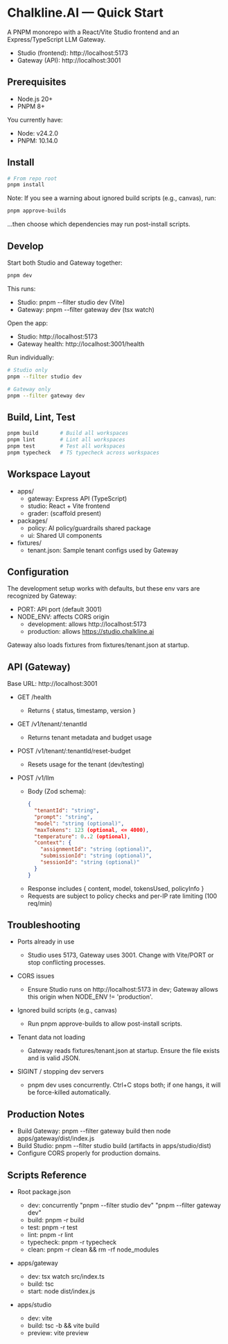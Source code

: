 # Chalkline.AI — Quick Start

A PNPM monorepo with a React/Vite Studio frontend and an Express/TypeScript LLM Gateway.

- Studio (frontend): http://localhost:5173
- Gateway (API): http://localhost:3001

## Prerequisites
- Node.js 20+
- PNPM 8+

You currently have:
- Node: v24.2.0
- PNPM: 10.14.0

## Install

```bash
# From repo root
pnpm install
```

Note: If you see a warning about ignored build scripts (e.g., canvas), run:
```bash
pnpm approve-builds
```
…then choose which dependencies may run post-install scripts.

## Develop

Start both Studio and Gateway together:
```bash
pnpm dev
```
This runs:
- Studio: pnpm --filter studio dev (Vite)
- Gateway: pnpm --filter gateway dev (tsx watch)

Open the app:
- Studio: http://localhost:5173
- Gateway health: http://localhost:3001/health

Run individually:
```bash
# Studio only
pnpm --filter studio dev

# Gateway only
pnpm --filter gateway dev
```

## Build, Lint, Test
```bash
pnpm build       # Build all workspaces
pnpm lint        # Lint all workspaces
pnpm test        # Test all workspaces
pnpm typecheck   # TS typecheck across workspaces
```

## Workspace Layout
- apps/
  - gateway: Express API (TypeScript)
  - studio: React + Vite frontend
  - grader: (scaffold present)
- packages/
  - policy: AI policy/guardrails shared package
  - ui: Shared UI components
- fixtures/
  - tenant.json: Sample tenant configs used by Gateway

## Configuration
The development setup works with defaults, but these env vars are recognized by Gateway:

- PORT: API port (default 3001)
- NODE_ENV: affects CORS origin
  - development: allows http://localhost:5173
  - production: allows https://studio.chalkline.ai

Gateway also loads fixtures from fixtures/tenant.json at startup.

## API (Gateway)
Base URL: http://localhost:3001

- GET /health
  - Returns { status, timestamp, version }

- GET /v1/tenant/:tenantId
  - Returns tenant metadata and budget usage

- POST /v1/tenant/:tenantId/reset-budget
  - Resets usage for the tenant (dev/testing)

- POST /v1/llm
  - Body (Zod schema):
    ```json
    {
      "tenantId": "string",
      "prompt": "string",
      "model": "string (optional)",
      "maxTokens": 123 (optional, <= 4000),
      "temperature": 0..2 (optional),
      "context": {
        "assignmentId": "string (optional)",
        "submissionId": "string (optional)",
        "sessionId": "string (optional)"
      }
    }
    ```
  - Response includes { content, model, tokensUsed, policyInfo }
  - Requests are subject to policy checks and per-IP rate limiting (100 req/min)

## Troubleshooting
- Ports already in use
  - Studio uses 5173, Gateway uses 3001. Change with Vite/PORT or stop conflicting processes.

- CORS issues
  - Ensure Studio runs on http://localhost:5173 in dev; Gateway allows this origin when NODE_ENV != 'production'.

- Ignored build scripts (e.g., canvas)
  - Run pnpm approve-builds to allow post-install scripts.

- Tenant data not loading
  - Gateway reads fixtures/tenant.json at startup. Ensure the file exists and is valid JSON.

- SIGINT / stopping dev servers
  - pnpm dev uses concurrently. Ctrl+C stops both; if one hangs, it will be force-killed automatically.

## Production Notes
- Build Gateway: pnpm --filter gateway build then node apps/gateway/dist/index.js
- Build Studio: pnpm --filter studio build (artifacts in apps/studio/dist)
- Configure CORS properly for production domains.

## Scripts Reference
- Root package.json
  - dev: concurrently "pnpm --filter studio dev" "pnpm --filter gateway dev"
  - build: pnpm -r build
  - test: pnpm -r test
  - lint: pnpm -r lint
  - typecheck: pnpm -r typecheck
  - clean: pnpm -r clean && rm -rf node_modules

- apps/gateway
  - dev: tsx watch src/index.ts
  - build: tsc
  - start: node dist/index.js

- apps/studio
  - dev: vite
  - build: tsc -b && vite build
  - preview: vite preview


